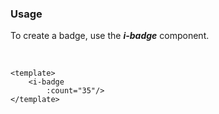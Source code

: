 ### Usage
To create a badge, use the ***i-badge*** component.

&nbsp;
&nbsp;
&nbsp;

```vue
<template>
    <i-badge
        :count="35"/>
</template>
```
